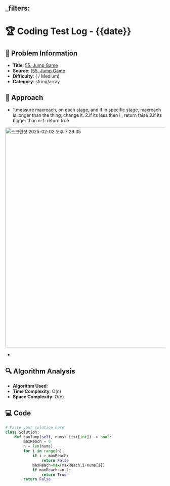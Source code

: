 _filters:
---
# 🏆 Coding Test Log - {{date}}

## 📌 Problem Information
- **Title**:  [55. Jump Game](https://leetcode.com/problems/jump-game/)
- **Source**: [[55. Jump Game](https://leetcode.com/problems/jump-game/)
- **Difficulty**: ( / Medium)  
- **Category**: string/array

## 🧠 Approach
- 1.measure maxreach, on each stage, and if in specific stage, maxreach is longer than the thing, change it.
	2.if its less then i , return false
	3.if its bigger than n-1: return true
<img width="693" alt="스크린샷 2025-02-02 오후 7 29 35" src="https://github.com/user-attachments/assets/1f2102cd-dafa-43bf-9bb3-8b2c041f2697" />


  
-  

## 🔍 Algorithm Analysis
- **Algorithm Used**:  
- **Time Complexity**: O(n)  
- **Space Complexity**: O(n)  

## 💻 Code
```python
# Paste your solution here
class Solution:
    def canJump(self, nums: List[int]) -> bool:
        maxReach = 0  
        n = len(nums)
        for i in range(n):
            if i > maxReach:
                return False
            maxReach=max(maxReach,i+nums[i])
            if maxReach>=n-1:
                return True
        return False


        
